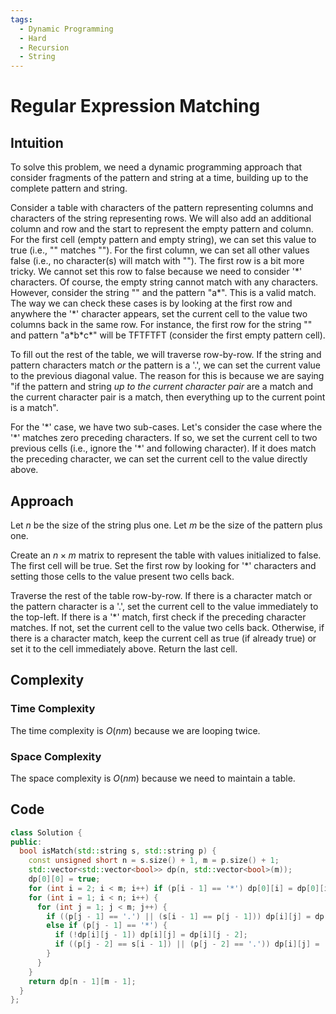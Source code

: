 ```yaml
---
tags:
  - Dynamic Programming
  - Hard
  - Recursion
  - String
---
```


# Regular Expression Matching

## Intuition

To solve this problem, we need a dynamic programming approach that consider fragments of the pattern and string at a time, building up to the complete pattern and string.

Consider a table with characters of the pattern representing columns and characters of the string representing rows. We will also add an additional column and row and the start to represent the empty pattern and column. For the first cell (empty pattern and empty string), we can set this value to true (i.e., "" matches ""). For the first column, we can set all other values false (i.e., no character(s) will match with ""). The first row is a bit more tricky. We cannot set this row to false because we need to consider '\*' characters. Of course, the empty string cannot match with any characters. However, consider the string "" and the pattern "a\*". This is a valid match. The way we can check these cases is by looking at the first row and anywhere the '\*' character appears, set the current cell to the value two columns back in the same row. For instance, the first row for the string "" and pattern "a\*b\*c\*" will be TFTFTFT (consider the first empty pattern cell).

To fill out the rest of the table, we will traverse row-by-row. If the string and pattern characters match _or_ the pattern is a '.', we can set the current value to the previous diagonal value. The reason for this is because we are saying "if the pattern and string _up to the current character pair_ are a match and the current character pair is a match, then everything up to the current point is a match".

For the '\*' case, we have two sub-cases. Let's consider the case where the '\*' matches zero preceding characters. If so, we set the current cell to two previous cells (i.e., ignore the '\*' and following character). If it does match the preceding character, we can set the current cell to the value directly above.

## Approach

Let $n$ be the size of the string plus one. Let $m$ be the size of the pattern plus one.

Create an $n \times m$ matrix to represent the table with values initialized to false. The first cell will be true. Set the first row by looking for '\*' characters and setting those cells to the value present two cells back.

Traverse the rest of the table row-by-row. If there is a character match or the pattern character is a '.', set the current cell to the value immediately to the top-left. If there is a '\*' match, first check if the preceding character matches. If not, set the current cell to the value two cells back. Otherwise, if there is a character match, keep the current cell as true (if already true) or set it to the cell immediately above. Return the last cell.

## Complexity

### Time Complexity

The time complexity is $O(nm)$ because we are looping twice.

### Space Complexity

The space complexity is $O(nm)$ because we need to maintain a table.

## Code

```cpp
class Solution {
public:
  bool isMatch(std::string s, std::string p) {
    const unsigned short n = s.size() + 1, m = p.size() + 1;
    std::vector<std::vector<bool>> dp(n, std::vector<bool>(m));
    dp[0][0] = true;
    for (int i = 2; i < m; i++) if (p[i - 1] == '*') dp[0][i] = dp[0][i - 2];
    for (int i = 1; i < n; i++) {
      for (int j = 1; j < m; j++) {
        if ((p[j - 1] == '.') || (s[i - 1] == p[j - 1])) dp[i][j] = dp[i - 1][j - 1];
        else if (p[j - 1] == '*') {
          if (!dp[i][j - 1]) dp[i][j] = dp[i][j - 2];
          if ((p[j - 2] == s[i - 1]) || (p[j - 2] == '.')) dp[i][j] = (dp[i][j] || dp[i - 1][j]);
        }
      }
    }
    return dp[n - 1][m - 1];
  }
};
```
